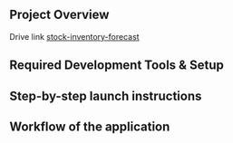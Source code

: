 ## Project Overview

Drive link [stock-inventory-forecast](https://drive.google.com/drive/folders/1Th8lBTQDZkOp5kBOW-t5eRuaQXHbwAcu?usp=share_link)

## Required Development Tools & Setup

## Step-by-step launch instructions

## Workflow of the application
